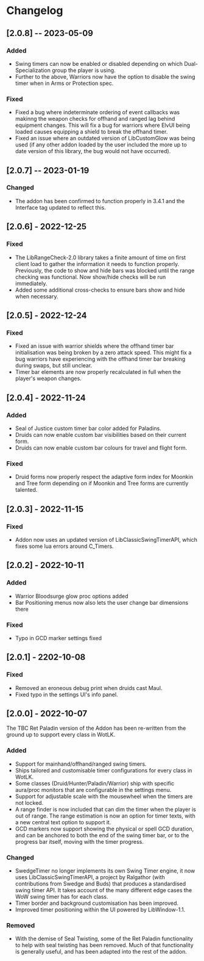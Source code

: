 # Changelog

## [2.0.8] -- 2023-05-09

### Added
- Swing timers can now be enabled or disabled depending on which Dual-Specialization group the player is using.
- Further to the above, Warriors now have the option to disable the swing timer when in Arms or Protection spec.

### Fixed
- Fixed a bug where indeterminate ordering of event callbacks was makinng the weapon checks for offhand and ranged lag behind
  equipment changes. This will fix a bug for warriors where ElvUI being loaded causes equipping a shield to break the offhand timer.
- Fixed an issue where an outdated version of LibCustomGlow was being used (if any other addon loaded by the user included the 
  more up to date version of this library, the bug would not have occurred).

## [2.0.7] -- 2023-01-19

### Changed
- The addon has been confirmed to function properly in 3.4.1 and the Interface tag updated to reflect this.

## [2.0.6] - 2022-12-25

### Fixed
- The LibRangeCheck-2.0 library takes a finite amount of time on first client load to gather the information it needs to 
  function properly. Previously, the code to show and hide bars was blocked until the range checking
  was functional. Now show/hide checks will be run immediately.
- Added some additional cross-checks to ensure bars show and hide when necessary.


## [2.0.5] - 2022-12-24

### Fixed
- Fixed an issue with warrior shields where the offhand timer bar initialisation was
  being broken by a zero attack speed. This might fix a bug warriors have experiencing
  with the offhand timer bar breaking during swaps, but still unclear.
- Timer bar elements are now properly recalculated in full when the player's weapon changes.

## [2.0.4] - 2022-11-24

### Added 
- Seal of Justice custom timer bar color added for Paladins.
- Druids can now enable custom bar visibilities based on their current form.
- Druids can now enable custom bar colours for travel and flight form.

### Fixed
- Druid forms now properly respect the adaptive form index for Moonkin and Tree form
depending on if Moonkin and Tree forms are currently talented.

## [2.0.3] - 2022-11-15

### Fixed
- Addon now uses an updated version of LibClassicSwingTimerAPI, which fixes some lua errors around C_Timers.

## [2.0.2] - 2022-10-11

### Added
- Warrior Bloodsurge glow proc options added
- Bar Positioning menus now also lets the user change bar dimensions there

### Fixed
- Typo in GCD marker settings fixed

## [2.0.1] - 2202-10-08

### Fixed
- Removed an eroneous debug print when druids cast Maul.
- Fixed typo in the settings UI's info panel.

## [2.0.0] - 2022-10-07

The TBC Ret Paladin version of the Addon has been re-written from the ground up to support
every class in WotLK.

### Added
- Support for mainhand/offhand/ranged swing timers.
- Ships tailored and customisable timer configurations for every class in WotLK.
- Some classes (Druid/Hunter/Paladin/Warrior) ship with specific aura/proc monitors that are
  configurable in the settings menu.
- Support for adjustable scale with the mousewheel when the timers are not locked.
- A range finder is now included that can dim the timer when the player is out of range.
  The range estimation is now an option for timer texts, with a new central text option to support it.
- GCD markers now support showing the physical or spell GCD duration, and can be anchored to both
  the end of the swing timer bar, or to the progress bar itself, moving with the timer progress.

### Changed
- SwedgeTimer no longer implements its own Swing Timer engine, it now uses LibClassicSwingTimerAPI, a project by Ralgathor (with contributions from Swedge and Buds) that produces a standardised swing timer API. It takes account of the many different edge cases the WoW swing timer has for each class.
- Timer border and background customisation has been improved.
- Improved timer positioning within the UI powered by LibWindow-1.1.

### Removed
- With the demise of Seal Twisting, some of the Ret Paladin functionality to help with seal
  twisting has been removed. Much of that functionality is generally useful, and has been adapted into the rest of the addon.